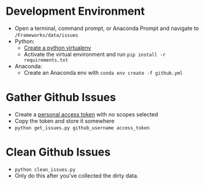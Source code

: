 # Development Environment
- Open a terminal, command prompt, or Anaconda Prompt and navigate to `/Frameworks/data/issues`
- Python:
  - [Create a python virtualenv](https://packaging.python.org/guides/installing-using-pip-and-virtualenv/)
  - Activate the virtual environment and run `pip install -r requirements.txt`
- Anaconda:
  - Create an Anaconda env with `conda env create -f github.yml`

# Gather Github Issues
- Create a [personal access token](https://github.com/settings/tokens/new) with no scopes selected
- Copy the token and store it somewhere
- `python get_issues.py github_username access_token`


# Clean Github Issues
- `python clean_issues.py`
- Only do this after you've collected the dirty data.
